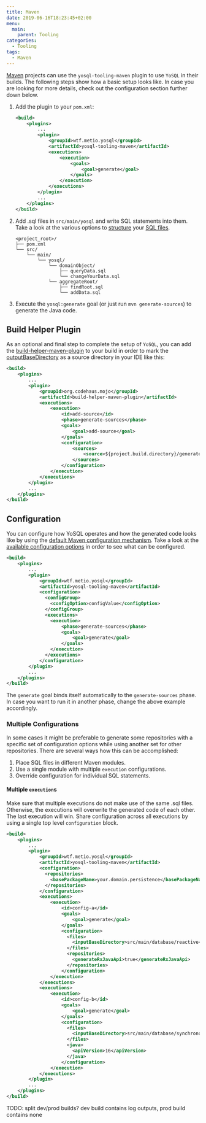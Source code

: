 ```yaml
---
title: Maven
date: 2019-06-16T18:23:45+02:00
menu:
  main:
    parent: Tooling
categories:
  - Tooling
tags:
  - Maven
---
```


[Maven](https://maven.apache.org/) projects can use the `yosql-tooling-maven` plugin to use `YoSQL` in their builds. The following steps show how a basic setup looks like. In case you are looking for more details, check out the configuration section further down below.

1. Add the plugin to your `pom.xml`:
    ```xml
    <build>
        <plugins>
            ...
            <plugin>
                <groupId>wtf.metio.yosql</groupId>
                <artifactId>yosql-tooling-maven</artifactId>
                <executions>
                    <execution>
                        <goals>
                            <goal>generate</goal>
                        </goals>
                    </execution>
                </executions>
            </plugin>
            ...
        </plugins>
    </build>
    ```
2. Add .sql files in `src/main/yosql` and write SQL statements into them. Take a look at the various options to [structure](/sql/structure/) your [SQL files](/sql/sql-files/).
    ```
    <project_root>/
    ├── pom.xml
    └── src/
        └── main/
            └── yosql/
                └── domainObject/
                    ├── queryData.sql
                    └── changeYourData.sql
                └── aggregateRoot/
                    ├── findRoot.sql
                    └── addData.sql
    ```
3. Execute the `yosql:generate` goal (or just run `mvn generate-sources`) to generate the Java code.

## Build Helper Plugin

As an optional and final step to complete the setup of `YoSQL`, you can add the [build-helper-maven-plugin](https://www.mojohaus.org/build-helper-maven-plugin/) to your build in order to mark the [outputBaseDirectory](/configuration/files/outputbasedirectory/) as a source directory in your IDE like this:

```xml
<build>
    <plugins>
        ...
        <plugin>
            <groupId>org.codehaus.mojo</groupId>
            <artifactId>build-helper-maven-plugin</artifactId>
            <executions>
                <execution>
                    <id>add-source</id>
                    <phase>generate-sources</phase>
                    <goals>
                        <goal>add-source</goal>
                    </goals>
                    <configuration>
                        <sources>
                            <source>${project.build.directory}/generated-sources/yosql</source>
                        </sources>
                    </configuration>
                </execution>
            </executions>
        </plugin>
        ...
    </plugins>
</build>
```

## Configuration

You can configure how YoSQL operates and how the generated code looks like by using the [default Maven configuration 
mechanism](https://maven.apache.org/guides/mini/guide-configuring-plugins.html). Take a look at the [available configuration options](/configuration/) in order to see what can be configured.

```xml
<build>
    <plugins>
        ...
        <plugin>
            <groupId>wtf.metio.yosql</groupId>
            <artifactId>yosql-tooling-maven</artifactId>
            <configuration>
              <configGroup>
                <configOption>configValue</configOption>
              </configGroup>
              <executions>
                <execution>
                    <phase>generate-sources</phase>
                    <goals>
                        <goal>generate</goal>
                    </goals>
                </execution>
              </executions>
            </configuration>
        </plugin>
        ...
    </plugins>
</build>
```

The `generate` goal binds itself automatically to the `generate-sources` phase. In case you want to run it in another phase, change the above example accordingly.

### Multiple Configurations

In some cases it might be preferable to generate some repositories with a specific set of configuration options while using another set for other repositories. There are several ways how this can be accomplished:

1. Place SQL files in different Maven modules.
2. Use a single module with multiple `execution` configurations.
3. Override configuration for individual SQL statements.

#### Multiple `execution`s

Make sure that multiple executions do not make use of the same .sql files. Otherwise, the executions will overwrite 
the generated code of each other. The last execution will win. Share configuration across all executions by using a single top level `configuration` block.

```xml
<build>
    <plugins>
        ...
        <plugin>
            <groupId>wtf.metio.yosql</groupId>
            <artifactId>yosql-tooling-maven</artifactId>
            <configuration>
              <repositories>
                <basePackageName>your.domain.persistence</basePackageName>
              </repositories>
            </configuration>
            <executions>
                <execution>
                    <id>config-a</id>
                    <goals>
                        <goal>generate</goal>
                    </goals>
                    <configuration>
                      <files>
                        <inputBaseDirectory>src/main/database/reactive</inputBaseDirectory>
                      </files>
                      <repositories>
                        <generateRxJavaApi>true</generateRxJavaApi>
                      </repositories>
                    </configuration>
                </execution>
            </executions>
            <executions>
                <execution>
                    <id>config-b</id>
                    <goals>
                        <goal>generate</goal>
                    </goals>
                    <configuration>
                      <files>
                        <inputBaseDirectory>src/main/database/synchronous</inputBaseDirectory>
                      </files>
                      <java>
                        <apiVersion>16</apiVersion>
                      </java>
                    </configuration>
                </execution>
            </executions>
        </plugin>
        ...
    </plugins>
</build>
```

TODO: split dev/prod builds? dev build contains log outputs, prod build contains none
